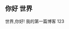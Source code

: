 [prop:title]: 你好,世界!
[prop:author]: Fivewords
[prop:photo]: img/photo.gif
[prop:date]: 2019年1月31日
[prop:tags]: life
[prop:memo]: 简单的介绍

## 你好 世界
世界,你好!
我的第一篇博客
123
